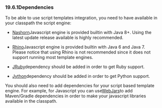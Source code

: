 ### 19.6.1Dependencies

To be able to use script templates integration, you need to have available in your classpath the script engine:

* [Nashorn](http://openjdk.java.net/projects/nashorn/)Javascript engine is provided builtin with Java 8+. Using the latest update release available is highly recommended.

* [Rhino](http://docs.oracle.com/javase/7/docs/technotes/guides/scripting/programmer_guide/#jsengine)Javascript engine is provided builtin with Java 6 and Java 7. Please notice that using Rhino is not recommended since it does not support running most template engines.

* [JRuby](http://jruby.org/)dependency should be added in order to get Ruby support.

* [Jython](http://www.jython.org/)dependency should be added in order to get Python support.

You should also need to add dependencies for your script based template engine. For example, for Javascript you can use[WebJars](http://www.webjars.org/)to add Maven/Gradle dependencies in order to make your javascript libraries available in the classpath.

